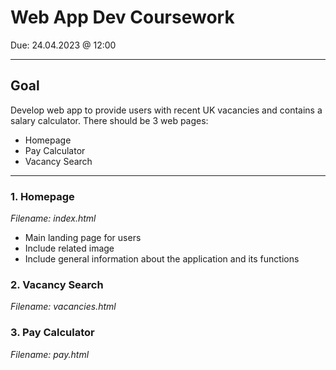 # Web App Dev Coursework
Due: 24.04.2023 @ 12:00

---
## Goal
Develop web app to provide users with recent UK vacancies and 
contains a salary calculator. There should be 3 web pages:
* Homepage 
* Pay Calculator
* Vacancy Search
---
### 1. Homepage
*Filename: index.html*
* Main landing page for users
* Include related image
* Include general information about the application and 
its functions

### 2.  Vacancy Search
*Filename: vacancies.html*

### 3. Pay Calculator
*Filename: pay.html*